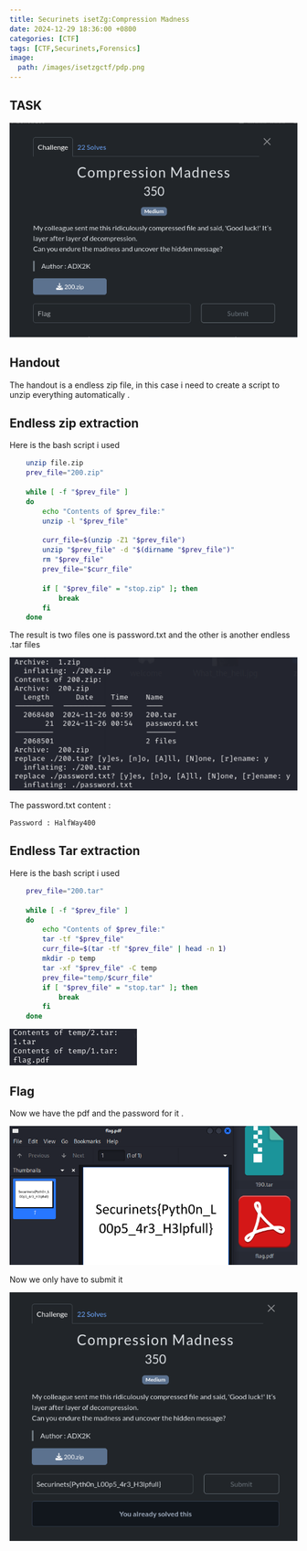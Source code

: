 ```yaml
---
title: Securinets isetZg:Compression Madness 
date: 2024-12-29 18:36:00 +0800
categories: [CTF]
tags: [CTF,Securinets,Forensics]
image:
  path: /images/isetzgctf/pdp.png
---
```

## TASK 

  <img src="/images/isetzgctf/compression.png" alt="Securinets" style="width: auto; height: auto; margin-right: 10%;" />

## Handout 

The handout is a endless zip file, in this case i need to create a script to unzip everything automatically .

## Endless zip extraction

Here is the bash script i used

```bash
    unzip file.zip
    prev_file="200.zip"

    while [ -f "$prev_file" ]
    do
        echo "Contents of $prev_file:"
        unzip -l "$prev_file"

        curr_file=$(unzip -Z1 "$prev_file")
        unzip "$prev_file" -d "$(dirname "$prev_file")"
        rm "$prev_file"
        prev_file="$curr_file"

        if [ "$prev_file" = "stop.zip" ]; then
            break
        fi
    done
```
The result is two files one is password.txt and the other is another endless .tar files

  <img src="/images/isetzgctf/zipsh.png" alt="Securinets" style="width: auto; height: auto; margin-right: 10%;" />

The password.txt content :
```
Password : HalfWay400                                                                                                                                                                                                                                    
```
## Endless Tar extraction 

Here is the bash script i used

```bash
    prev_file="200.tar"

    while [ -f "$prev_file" ]
    do
        echo "Contents of $prev_file:"
        tar -tf "$prev_file" 
        curr_file=$(tar -tf "$prev_file" | head -n 1)
        mkdir -p temp
        tar -xf "$prev_file" -C temp
        prev_file="temp/$curr_file"
        if [ "$prev_file" = "stop.tar" ]; then
            break
        fi
    done
```
  <img src="/images/isetzgctf/tarsh.png" alt="Securinets" style="width: auto; height: auto; margin-right: 10%;" />

## Flag

Now we have the pdf and the password for it . 

  <img src="/images/isetzgctf/flagzip.png" alt="Securinets" style="width: auto; height: auto; margin-right: 10%;" />

Now we only have to submit it 

  <img src="/images/isetzgctf/submit.png" alt="Securinets" style="width: auto; height: auto; margin-right: 10%;" />

